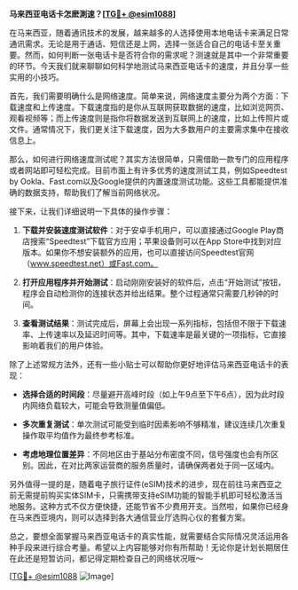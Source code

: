**马来西亚电话卡怎麽測速？[[TG💪+ @esim1088](https://t.me/s/esim1088)]**

在马来西亚，随着通讯技术的发展，越来越多的人选择使用本地电话卡来满足日常通讯需求。无论是用于通话、短信还是上网，选择一张适合自己的电话卡至关重要。然而，如何判断一张电话卡是否符合你的需求呢？测速就是其中一个非常重要的环节。今天我们就来聊聊如何科学地测试马来西亚电话卡的速度，并且分享一些实用的小技巧。

首先，我们需要明确什么是网络速度。简单来说，网络速度主要分为两个方面：下载速度和上传速度。下载速度指的是你从互联网获取数据的速度，比如浏览网页、观看视频等；而上传速度则是指你将数据发送到互联网上的速度，比如上传照片或文件。通常情况下，我们更关注下载速度，因为大多数用户的主要需求集中在接收信息上。

那么，如何进行网络速度测试呢？其实方法很简单，只需借助一款专门的应用程序或者网站即可轻松完成。目前市面上有许多优秀的速度测试工具，例如Speedtest by Ookla、Fast.com以及Google提供的内置速度测试功能。这些工具都能提供准确的数据支持，帮助我们了解当前网络状况。

接下来，让我们详细说明一下具体的操作步骤：

1. **下载并安装速度测试软件**：对于安卓手机用户，可以直接通过Google Play商店搜索“Speedtest”下载官方应用；苹果设备则可以在App Store中找到对应版本。如果你不想安装额外的应用，也可以直接访问Speedtest官网（www.speedtest.net）或Fast.com。

2. **打开应用程序并开始测试**：启动刚刚安装好的软件后，点击“开始测试”按钮，程序会自动检测你的连接状态并给出结果。整个过程通常只需要几秒钟的时间。

3. **查看测试结果**：测试完成后，屏幕上会出现一系列指标，包括但不限于下载速率、上传速率以及延迟时间等。其中，下载速率是最关键的一项指标，它直接影响着我们的用户体验。

除了上述常规方法外，还有一些小贴士可以帮助你更好地评估马来西亚电话卡的表现：

- **选择合适的时间段**：尽量避开高峰时段（如上午9点至下午6点），因为此时段内网络负载较大，可能会导致测量值偏低。
  
- **多次重复测试**：单次测试可能受到临时因素影响不够精准，建议连续几次重复操作取平均值作为最终参考标准。

- **考虑地理位置差异**：不同地区由于基站分布密度不同，信号强度也会有所区别。因此，在对比两家运营商的服务质量时，请确保两者处于同一区域内。

另外值得一提的是，随着电子旅行证件(eSIM)技术的进步，现在前往马来西亚之前无需提前购买实体SIM卡，只需携带支持eSIM功能的智能手机即可轻松激活当地服务。这种方式不仅方便快捷，还能节省不少费用开支。当然啦，如果你已经身在马来西亚境内，则可以选择到各大通信营业厅选购心仪的套餐方案。

总之，要想全面掌握马来西亚电话卡的真实性能，就需要结合实际情况灵活运用各种手段来进行综合考量。希望以上内容能够对你有所帮助！无论你是计划长期居住在此还是短暂访问，都记得定期检查自己的网络状况哦～ 

[[TG💪+ @esim1088](https://t.me/s/esim1088) ![Image](https://i.postimg.cc/4NQfJmqS/Snipaste-2025-05-13-00-14-12.png)]